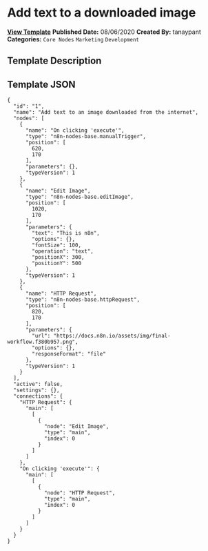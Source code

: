 # Add text to a downloaded image

**[View Template](https://n8n.io/workflows/591-/)**  **Published Date:** 08/06/2020  **Created By:** tanaypant  **Categories:** `Core Nodes` `Marketing` `Development`  

## Template Description



## Template JSON

```
{
  "id": "1",
  "name": "Add text to an image downloaded from the internet",
  "nodes": [
    {
      "name": "On clicking 'execute'",
      "type": "n8n-nodes-base.manualTrigger",
      "position": [
        620,
        170
      ],
      "parameters": {},
      "typeVersion": 1
    },
    {
      "name": "Edit Image",
      "type": "n8n-nodes-base.editImage",
      "position": [
        1020,
        170
      ],
      "parameters": {
        "text": "This is n8n",
        "options": {},
        "fontSize": 100,
        "operation": "text",
        "positionX": 300,
        "positionY": 500
      },
      "typeVersion": 1
    },
    {
      "name": "HTTP Request",
      "type": "n8n-nodes-base.httpRequest",
      "position": [
        820,
        170
      ],
      "parameters": {
        "url": "https://docs.n8n.io/assets/img/final-workflow.f380b957.png",
        "options": {},
        "responseFormat": "file"
      },
      "typeVersion": 1
    }
  ],
  "active": false,
  "settings": {},
  "connections": {
    "HTTP Request": {
      "main": [
        [
          {
            "node": "Edit Image",
            "type": "main",
            "index": 0
          }
        ]
      ]
    },
    "On clicking 'execute'": {
      "main": [
        [
          {
            "node": "HTTP Request",
            "type": "main",
            "index": 0
          }
        ]
      ]
    }
  }
}
```
